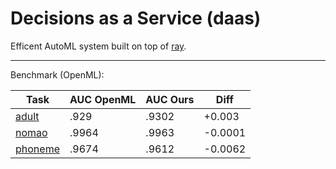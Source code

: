 # Decisions as a Service (daas)

Efficent AutoML system built on top of [ray](https://github.com/ray-project/ray).

---

Benchmark (OpenML):

| Task | AUC OpenML | AUC Ours | Diff |
| --- | --- | --- | --- |
| [adult](https://www.openml.org/t/7592) | .929 | .9302 | +0.003 |
| [nomao](https://www.openml.org/t/9977) | .9964 | .9963 | -0.0001 |
| [phoneme](https://www.openml.org/t/9952) | .9674 | .9612 | -0.0062 |
